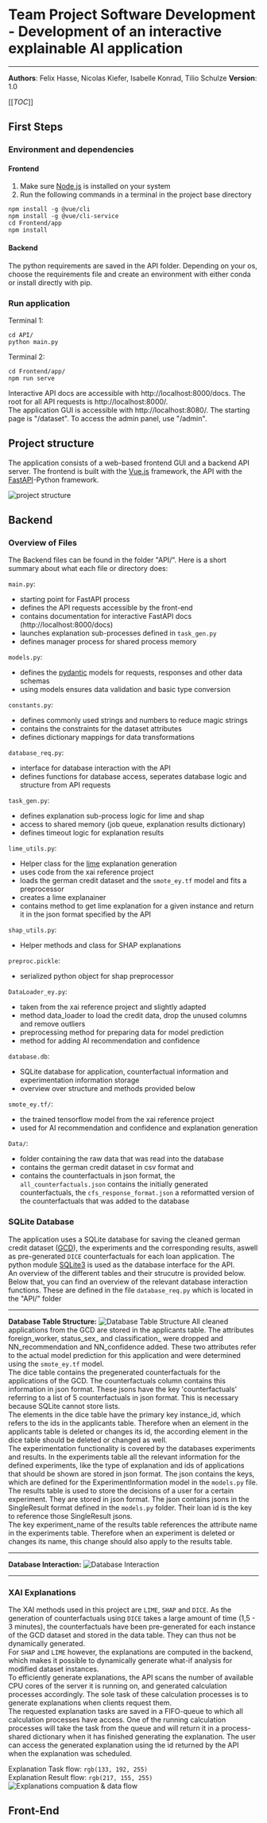 # Team Project Software Development - Development of an interactive explainable AI application

---

**Authors**: Felix Hasse, Nicolas Kiefer, Isabelle Konrad, Tilio Schulze
**Version**: 1.0

[[_TOC_]]

## First Steps

### Environment and dependencies

#### Frontend

1. Make sure [Node.js](https://nodejs.org/en/) is installed on your system
2. Run the following commands in a terminal in the project base directory
```shell
npm install -g @vue/cli
npm install -g @vue/cli-service
cd Frontend/app
npm install
```

#### Backend

The python requirements are saved in the API folder. Depending on your os, choose the requirements file and create an environment with either conda or install directly with pip.

### Run application

Terminal 1:
```shell
cd API/
python main.py
```

Terminal 2:
```shell
cd Frontend/app/
npm run serve
```

Interactive API docs are accessible with http://localhost:8000/docs.
The root for all API requests is http://localhost:8000/. \
The application GUI is accessible with http://localhost:8080/.
The starting page is "/dataset". To access the admin panel, use "/admin".

## Project structure

The application consists of a web-based frontend GUI and a backend API server. The frontend is built with the [Vue.js](https://vuejs.org) framework, the API with the [FastAPI](https://fastapi.tiangolo.com)-Python framework.

![project structure](/uploads/47aa8caab144de1185aaf9e9fa3f06b5/image.png)

## Backend

### Overview of Files

The Backend files can be found in the folder "API/". Here is a short summary about what each file or directory does:

`main.py`:
- starting point for FastAPI process
- defines the API requests accessible by the front-end
- contains documentation for interactive FastAPI docs (http://localhost:8000/docs)
- launches explanation sub-processes defined in `task_gen.py`
- defines manager process for shared process memory

`models.py`:
- defines the [pydantic](https://pydantic-docs.helpmanual.io) models for requests, responses and other data schemas
- using models ensures data validation and basic type conversion

`constants.py`:
- defines commonly used strings and numbers to reduce magic strings
- contains the constraints for the dataset attributes
- defines dictionary mappings for data transformations 

`database_req.py`:
- interface for database interaction with the API
- defines functions for database access, seperates database logic and structure from API requests

`task_gen.py`:
- defines explanation sub-process logic for lime and shap
- access to shared memory (job queue, explanation results dictionary)
- defines timeout logic for explanation results

`lime_utils.py`:
- Helper class for the [lime](https://github.com/marcotcr/lime) explanation generation
- uses code from the xai reference project
- loads the german credit dataset and the `smote_ey.tf` model and fits a preprocessor
- creates a lime explanainer
- contains method to get lime explanation for a given instance and return it in the json format specified by the API 


`shap_utils.py`:
- Helper methods and class for SHAP explanations

`preproc.pickle`:
- serialized python object for shap preprocessor


`DataLoader_ey.py`:
- taken from the xai reference project and slightly adapted
- method data_loader to load the credit data, drop the unused columns and remove outliers
- preprocessing method for preparing data for model prediction
- method for adding AI recommendation and confidence


`database.db`:
- SQLite database for application, counterfactual information and experimentation information storage
- overview over structure and methods provided below


`smote_ey.tf/`:
- the trained tensorflow model from the xai reference project 
- used for AI recommendation and confidence and explanation generation


`Data/`:
- folder containing the raw data that was read into the database
- contains the german credit dataset in csv format and 
- contains the counterfactuals in json format, the `all_counterfactuals.json` contains the initially generated counterfactuals, the `cfs_response_format.json` a reformatted version of the counterfactuals that was added to the database



### SQLite Database

The application uses a SQLite database for saving the cleaned german credit dataset ([GCD](https://archive.ics.uci.edu/ml/datasets/Statlog+%28German+Credit+Data%29)), the experiments and the corresponding results, aswell as pre-generated `DICE` counterfactuals for each loan application. The python module [SQLite3](https://docs.python.org/3.8/library/sqlite3.html) is used as the database interface for the API.
\
An overview of the different tables and their strucutre is provided below. Below that, you can find an overview of the relevant database interaction functions. These are defined in the file `database_req.py` which is located in the "API/" folder
___

**Database Table Structure:**
![Database Table Structure](/uploads/4ad0c44ad40601306c83409a1cda3c51/image.png) 
All cleaned applications from the GCD are stored in the applicants table. The attributes foreign_worker, status_sex_ and classification_ were dropped and NN_recommendation and NN_confidence added. These two attributes refer to the actual model prediction for this application and were determined using the `smote_ey.tf` model.\
The dice table contains the pregenerated counterfactuals for the applications of the GCD. The counterfactuals column contains this information in json format. These jsons have the key 'counterfactuals' referring to a list of 5 counterfactuals in json format. This is necessary because SQLite cannot store lists.\
The elements in the dice table have the primary key instance_id, which refers to the ids in the applicants table. Therefore when an element in the applicants table is deleted or changes its id, the according element in the dice table should be deleted or changed as well.\
The experimentation functionality is covered by the databases experiments and results. In the experiments table all the relevant information for the defined experiments, like the type of explanation and ids of applications that should be shown are stored in json format. The json contains the keys, which are defined for the ExperimentInformation model in the `models.py` file. The results table is used to store the decisions of a user for a certain experiment. They are stored in json format. The json contains jsons in the SingleResult format defined in the `models.py` folder. Their loan id is the key to reference those SingleResult jsons.\
The key experiment_name of the results table references the attribute name in the experiments table. Therefore when an experiment is deleted or changes its name, this change should also apply to the results table.

___

**Database Interaction:**
![Database Interaction](/uploads/b58c7e493f24e5a1926cde76ecc5e64a/image.png)


___

### XAI Explanations

The XAI methods used in this project are `LIME`, `SHAP` and `DICE`. As the generation of counterfactuals using `DICE` takes a large amount of time (1,5 - 3 minutes), the counterfactuals have been pre-generated for each instance of the GCD dataset and stored in the data table. They can thus not be dynamically generated. \
For `SHAP` and `LIME` however, the explanations are computed in the backend, which makes it possible to dynamically generate what-if analysis for modified dataset instances.\
To efficiently generate explanations, the API scans the number of available CPU cores of the server it is running on, and generated calculation processes accordingly. The sole task of these calculation processes is to generate explanations when clients request them.\
The requested explanation tasks are saved in a FIFO-queue to which all calculation processes have access. One of the running calculation processes will take the task from the queue and will return it in a process-shared dictionary when it has finished generating the explanation. The user can access the generated explanation using the id returned by the API when the explanation was scheduled.

Explanation Task flow: `rgb(133, 192, 255)`\
Explanation Result flow: `rgb(217, 155, 255)`
![Explanations compuation & data flow](/uploads/164a51e39b282a5dcd504bbb3997e6d4/Api_Explainer_Flow.jpg)

## Front-End

